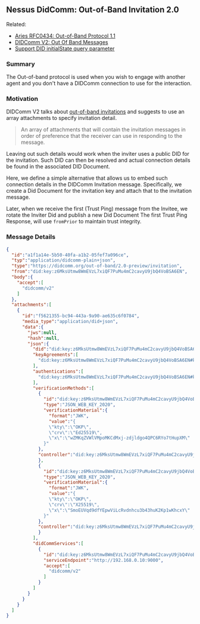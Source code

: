 ## Nessus DidComm: Out-of-Band Invitation 2.0

Related:
* [Aries RFC0434: Out-of-Band Protocol 1.1][rfc0434]
* [DIDComm V2: Out Of Band Messages][dcv2-oob]
* [Support DID initialState query parameter][nghi67]

### Summary

The Out-of-band protocol is used when you wish to engage with another agent and you don't have a DIDComm connection to use for the interaction.

### Motivation

DIDComm V2 talks about [out-of-band invitations][dcv2-oob] and suggests to use an array attachments to specify invitation detail. 

> An array of attachments that will contain the invitation messages in order of preference that the receiver can use in responding to the message.

Leaving out such details would work when the inviter uses a public DID for the invitation. Such DID can then be resolved and actual connection
details be found in the associated DID Document.

Here, we define a simple alternative that allows us to embed such connection details in the DIDComm Invitation message.
Specifically, we create a Did Document for the invitation key and attach that to the invitation message.

Later, when we receive the first (Trust Ping) message from the Invitee, we rotate the Inviter Did and publish a new Did Document
The first Trust Ping Response, will use `fromPrior` to maintain trust integrity. 

### Message Details

```json
{
  "id":"a1f1a14e-5b50-40fa-a1b2-05fef7a096ce",
  "typ":"application/didcomm-plain+json",
  "type":"https://didcomm.org/out-of-band/2.0-preview/invitation",
  "from":"did:key:z6MksUtmw8WmEVzL7xiQF7PuMu4mC2cavyU9jbQ4VoBSA6EN",
  "body":{
    "accept":[
      "didcomm/v2"
    ]
  },
  "attachments":[
    {
      "id":"f5621355-bc94-443a-9a90-ae635c6f0784",
      "media_type":"application/did+json",
      "data":{
        "jws":null,
        "hash":null,
        "json":{
          "did":"did:key:z6MksUtmw8WmEVzL7xiQF7PuMu4mC2cavyU9jbQ4VoBSA6EN",
          "keyAgreements":[
            "did:key:z6MksUtmw8WmEVzL7xiQF7PuMu4mC2cavyU9jbQ4VoBSA6EN#key-x25519-1"
          ],
          "authentications":[
            "did:key:z6MksUtmw8WmEVzL7xiQF7PuMu4mC2cavyU9jbQ4VoBSA6EN#key-1"
          ],
          "verificationMethods":[
            {
              "id":"did:key:z6MksUtmw8WmEVzL7xiQF7PuMu4mC2cavyU9jbQ4VoBSA6EN#key-1",
              "type":"JSON_WEB_KEY_2020",
              "verificationMaterial":{
                "format":"JWK",
                "value":"{
                \"kty\":\"OKP\",
                \"crv\":\"Ed25519\",
                \"x\":\"wZMKqZVWlVMpoMKCdMxj-zdjldgo4QPC6RYo7tHupXM\"
              }"
            },
            "controller":"did:key:z6MksUtmw8WmEVzL7xiQF7PuMu4mC2cavyU9jbQ4VoBSA6EN#key-1"
            },
            {
              "id":"did:key:z6MksUtmw8WmEVzL7xiQF7PuMu4mC2cavyU9jbQ4VoBSA6EN#key-x25519-1",
              "type":"JSON_WEB_KEY_2020",
              "verificationMaterial":{
                "format":"JWK",
                "value":"{
                \"kty\":\"OKP\",
                \"crv\":\"X25519\",
                \"x\":\"SmoEUVqd9dfYEpwViLcRvdnhcu3b43huK2Kp1wKhcxY\"
              }"
            },
            "controller":"did:key:z6MksUtmw8WmEVzL7xiQF7PuMu4mC2cavyU9jbQ4VoBSA6EN#key-x25519-1"
            }
          ],
          "didCommServices":[
            {
              "id":"did:key:z6MksUtmw8WmEVzL7xiQF7PuMu4mC2cavyU9jbQ4VoBSA6EN#didcomm-1",
              "serviceEndpoint":"http://192.168.0.10:9000",
              "accept":[
                "didcomm/v2"
              ]
            }
          ]
        }
      }
    }
  ]
}
```

[dcv2-oob]: https://didcomm.org/out-of-band/2.0
[rfc0434]: https://github.com/hyperledger/aries-rfcs/tree/main/features/0434-outofband
[nghi67]: https://github.com/tdiesler/nessus-didcomm/issues/67
